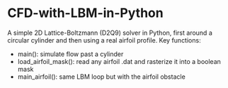 # CFD-with-LBM-in-Python
A simple 2D Lattice-Boltzmann (D2Q9) solver in Python, first around a circular cylinder and then using a real airfoil profile. 
Key functions: 
- main(): simulate flow past a cylinder
- load_airfoil_mask(): read any airfoil .dat and rasterize it into a boolean mask
- main_airfoil(): same LBM loop but with the airfoil obstacle
